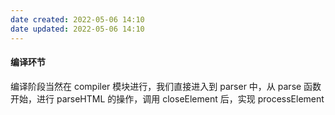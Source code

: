 ```yaml
---
date created: 2022-05-06 14:10
date updated: 2022-05-06 14:10
---
```


#### 编译环节

编译阶段当然在 compiler 模块进行，我们直接进入到 parser 中，从 parse 函数开始，进行 parseHTML 的操作，调用 closeElement 后，实现 processElement 
```js

```